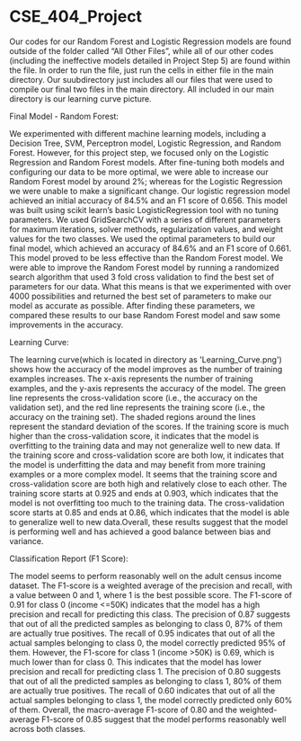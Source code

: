 # CSE_404_Project

Our codes for our Random Forest and Logistic Regression models are found outside of the folder called “All Other Files”, while all of our other codes (including the ineffective models detailed in Project Step 5) are found within the file. In order to run the file, just run the cells in either file in the main directory. Our suubdirectory just includes all our files that were used to compile our final two files in the main directory. All included in our main directory is our learning curve picture. 


Final Model - Random Forest:

We experimented with different machine learning models, including a Decision Tree, SVM, Perceptron model, Logistic Regression, and Random Forest. However, for this project step, we focused only on the Logistic Regression and Random Forest models. After fine-tuning both models and configuring our data to be more optimal, we were able to increase our Random Forest model by around 2%; whereas for the Logistic Regression we were unable to make a significant change. 
Our logistic regression model achieved an initial accuracy of 84.5% and an F1 score of 0.656. This model was built using scikit learn’s basic LogisticRegression tool with no tuning parameters. We used GridSearchCV with a series of different parameters for maximum iterations, solver methods, regularization values, and weight values for the two classes. We used the optimal parameters to build our final model, which achieved an accuracy of 84.6% and an F1 score of 0.661. This model proved to be less effective than the Random Forest model.
We were able to improve the Random Forest model by running a randomized search algorithm that used 3 fold cross validation to find the best set of parameters for our data. What this means is that we experimented with over 4000 possibilities and returned the best set of parameters to make our model as accurate as possible. After finding these parameters, we compared these results to our base Random Forest model and saw some improvements in the accuracy. 


Learning Curve:

The learning curve(which is located in directory as 'Learning_Curve.png') shows how the accuracy of the model improves as the number of training examples increases. The x-axis represents the number of training examples, and the y-axis represents the accuracy of the model. The green line represents the cross-validation score (i.e., the accuracy on the validation set), and the red line represents the training score (i.e., the accuracy on the training set). The shaded regions around the lines represent the standard deviation of the scores.
If the training score is much higher than the cross-validation score, it indicates that the model is overfitting to the training data and may not generalize well to new data. If the training score and cross-validation score are both low, it indicates that the model is underfitting the data and may benefit from more training examples or a more complex model.
It seems that the training score and cross-validation score are both high and relatively close to each other. The training score starts at 0.925 and ends at 0.903, which indicates that the model is not overfitting too much to the training data. The cross-validation score starts at 0.85 and ends at 0.86, which indicates that the model is able to generalize well to new data.Overall, these results suggest that the model is performing well and has achieved a good balance between bias and variance.



Classification Report (F1 Score):

The model seems to perform reasonably well on the adult census income dataset. The F1-score is a weighted average of the precision and recall, with a value between 0 and 1, where 1 is the best possible score.
The F1-score of 0.91 for class 0 (income <=50K) indicates that the model has a high precision and recall for predicting this class. The precision of 0.87 suggests that out of all the predicted samples as belonging to class 0, 87% of them are actually true positives. The recall of 0.95 indicates that out of all the actual samples belonging to class 0, the model correctly predicted 95% of them.
However, the F1-score for class 1 (income >50K) is 0.69, which is much lower than for class 0. This indicates that the model has lower precision and recall for predicting class 1. The precision of 0.80 suggests that out of all the predicted samples as belonging to class 1, 80% of them are actually true positives. The recall of 0.60 indicates that out of all the actual samples belonging to class 1, the model correctly predicted only 60% of them.
Overall, the macro-average F1-score of 0.80 and the weighted-average F1-score of 0.85 suggest that the model performs reasonably well across both classes. 
